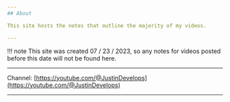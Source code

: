 ```yaml
---
## About

This site hosts the notes that outline the majority of my videos.

---
```


!!! note
    This site was created 07 / 23 / 2023, so any notes for videos posted before this date will not be found here.

---

Channel: [https://youtube.com/@JustinDevelops](https://youtube.com/@JustinDevelops)

---
